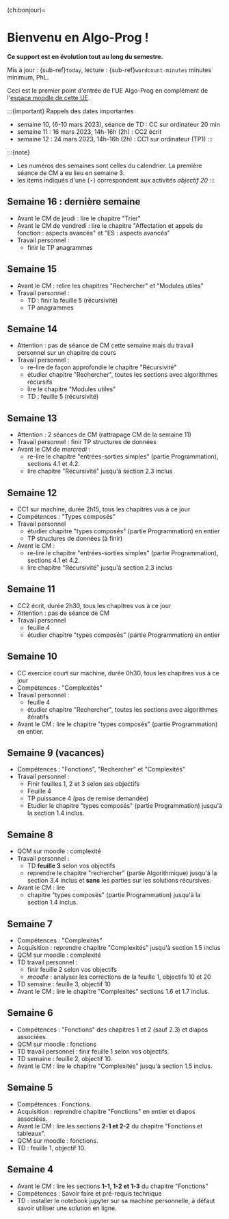 <!-- #region -->
(ch:bonjour)=
# Bienvenu en Algo-Prog !

**Ce support est en évolution tout au long du semestre.**

Mis à jour : {sub-ref}`today`, lecture : {sub-ref}`wordcount-minutes` minutes minimum, PhL.

Ceci est le premier point d'entrée de l'UE Algo-Prog en complément de l'[espace moodle de cette UE](https://cours.univ-perp.fr/course/view.php?id=925).


:::{important} Rappels des dates importantes
- semaine 10, (6-10 mars 2023), séance de TD : CC sur ordinateur 20 min
- semaine 11 : 16 mars 2023, 14h-16h (2h) : CC2 écrit
- semaine 12 : 24 mars 2023, 14h-16h (2h) : CC1 sur ordinateur (TP1) 
:::

:::{note}
- Les numéros des semaines sont celles du calendrier. 
La première séance de CM a eu lieu en semaine 3.
- les items indiqués d'une ($\star$) correspondent aux activités _objectif 20_
:::

 
## Semaine 16 : dernière semaine

- Avant le CM de jeudi : lire le chapitre "Trier"
- Avant le CM de vendredi : lire le chapitre "Affectation et appels de fonction : aspects avancés" et "ES : aspects avancés"
- Travail personnel :
    - finir le TP anagrammes

 
## Semaine 15

- Avant le CM : relire les chapitres "Rechercher" et "Modules utiles"
- Travail personnel :
    - TD : finir la feuille 5 (récursivité)
    - TP anagrammes

## Semaine 14

- Attention : pas de séance de CM cette semaine mais du travail personnel sur un chapitre de cours
- Travail personnel :
    - re-lire de façon approfondie le chapitre "Récursivité"
    - étudier chapitre "Rechercher", toutes les sections avec algorithmes récursifs
    - lire le chapitre "Modules utiles" 
    - TD : feuille 5 (récursivité)

## Semaine 13

- Attention : 2 séances de CM (rattrapage CM de la semaine 11)
- Travail personnel : finir TP structures de données
- Avant le CM de *mercredi* : 
    - re-lire le chapitre "entrées-sorties simples" (partie Programmation), sections 4.1 et 4.2.
    - lire chapitre "Récursivité" jusqu'à section 2.3 inclus

 
## Semaine 12

- CC1 sur machine, durée 2h15, tous les chapitres vus à ce jour
- Compétences : "Types composés"
- Travail personnel  
    - étudier chapitre "types composés" (partie Programmation) en entier
    - TP structures de données (à finir)
- Avant le CM : 
    - re-lire le chapitre "entrées-sorties simples" (partie Programmation), sections 4.1 et 4.2.
    - lire chapitre "Récursivité" jusqu'à section 2.3 inclus


## Semaine 11

- CC2 écrit, durée 2h30, tous les chapitres vus à ce jour
- Attention : pas de séance de CM
- Travail personnel 
    - feuille 4
    - étudier chapitre "types composés" (partie Programmation) en entier
    
## Semaine 10 

- CC exercice court sur machine, durée 0h30, tous les chapitres vus à ce jour
- Compétences : "Complexités"
- Travail personnel : 
    - feuille 4
    - étudier chapitre "Rechercher", toutes les sections avec algorithmes itératifs
- Avant le CM : lire le chapitre "types composés" (partie Programmation) en entier.


## Semaine 9 (vacances)

- Compétences : "Fonctions", "Rechercher" et "Complexités"
- Travail personnel :
    - Finir feuilles 1, 2 et 3  selon ses objectifs
    - Feuille 4 
    - TP puissance 4 (pas de remise demandée)
    - Etudier le chapitre "types composés" (partie Programmation) jusqu'à la section 1.4 inclus.

## Semaine 8

- QCM sur moodle : complexité
- Travail personnel : 
    - TD **feuille 3** selon vos objectifs
    - reprendre le chapitre "rechercher" (partie Algorithmique) jusqu'à la section 3.4 inclus et **sans** les parties sur les solutions récursives.
- Avant le CM : lire
    - chapitre "types composés" (partie Programmation) jusqu'à la section 1.4 inclus.

## Semaine 7

- Compétences : "Complexités"
- Acquisition : reprendre chapitre "Complexités" jusqu'à section 1.5 inclus
- QCM sur moodle : complexité
- TD travail personnel : 
    - finir feuille 2 selon vos objectifs
    - _moodle_ : analyser les corrections de la feuille 1, objectifs 10 et 20
- TD semaine : feuille 3, objectif 10
- Avant le CM : lire le chapitre "Complexités" sections 1.6 et 1.7 inclus.

 
## Semaine 6

- Compétences : "Fonctions" des chapitres 1 et 2 (sauf 2.3) et diapos associées.
- QCM sur moodle : fonctions
- TD travail personnel : finir feuille 1 selon vos objectifs.
- TD semaine : feuille 2, objectif 10. 
- Avant le CM : lire le chapitre "Complexités" jusqu'à section 1.5 inclus.

## Semaine 5

- Compétences : Fonctions.
- Acquisition : reprendre chapitre "Fonctions" en entier et diapos associées.
- Avant le CM : lire les sections **2-1 et 2-2** du chapitre "Fonctions et tableaux".
- QCM sur moodle : fonctions.
- TD : feuille 1, objectif 10.

## Semaine 4

- Avant le CM : lire les sections **1-1, 1-2 et 1-3** du chapitre "Fonctions"
- Compétences : Savoir faire et pré-requis technique
- TD : installer le notebook jupyter sur sa machine personnelle, à défaut savoir utiliser une solution en ligne.



<!-- #endregion -->
